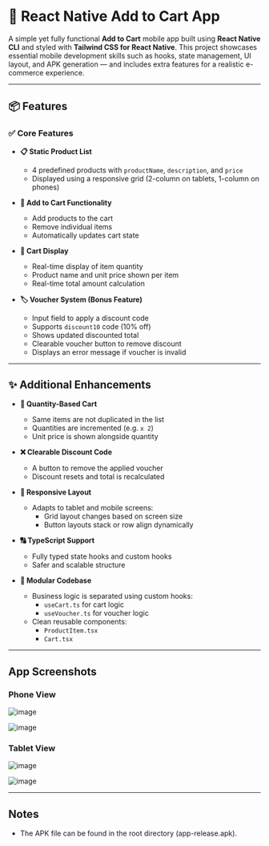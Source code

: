 # 🛒 React Native Add to Cart App

A simple yet fully functional **Add to Cart** mobile app built using **React Native CLI** and styled with **Tailwind CSS for React Native**. This project showcases essential mobile development skills such as hooks, state management, UI layout, and APK generation — and includes extra features for a realistic e-commerce experience.

---

## 📦 Features

### ✅ Core Features

- **📋 Static Product List**
  - 4 predefined products with `productName`, `description`, and `price`
  - Displayed using a responsive grid (2-column on tablets, 1-column on phones)

- **🛒 Add to Cart Functionality**
  - Add products to the cart
  - Remove individual items
  - Automatically updates cart state

- **🧺 Cart Display**
  - Real-time display of item quantity
  - Product name and unit price shown per item
  - Real-time total amount calculation

- **🏷️ Voucher System (Bonus Feature)**
  - Input field to apply a discount code
  - Supports `discount10` code (10% off)
  - Shows updated discounted total
  - Clearable voucher button to remove discount
  - Displays an error message if voucher is invalid

---

## ✨ Additional Enhancements

- **🔁 Quantity-Based Cart**
  - Same items are not duplicated in the list
  - Quantities are incremented (e.g. `x 2`)
  - Unit price is shown alongside quantity

- **❌ Clearable Discount Code**
  - A button to remove the applied voucher
  - Discount resets and total is recalculated

- **📐 Responsive Layout**
  - Adapts to tablet and mobile screens:
    - Grid layout changes based on screen size
    - Button layouts stack or row align dynamically

- **🔠 TypeScript Support**
  - Fully typed state hooks and custom hooks
  - Safer and scalable structure

- **🔌 Modular Codebase**
  - Business logic is separated using custom hooks:
    - `useCart.ts` for cart logic
    - `useVoucher.ts` for voucher logic
  - Clean reusable components:
    - `ProductItem.tsx`
    - `Cart.tsx`

---

## App Screenshots

### Phone View

![image](https://github.com/user-attachments/assets/e22fa906-8959-497f-8415-b0d53537e12f)

![image](https://github.com/user-attachments/assets/a13e8e1f-60c4-4378-a051-1652c7cc6450)

### Tablet View

![image](https://github.com/user-attachments/assets/9b4ebc7e-d319-4c96-969e-b3fed7b85be0)

![image](https://github.com/user-attachments/assets/9c50710c-c5bc-4053-a102-6fb5f664f50d)

---

## Notes

- The APK file can be found in the root directory (app-release.apk).

